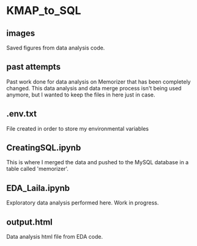 # KMAP_to_SQL

## images
Saved figures from data analysis code.

## past attempts
Past work done for data analysis on Memorizer that has been completely changed. This data analysis and data merge process isn't being used anymore, but I wanted to keep the files in here just in case.

## .env.txt
File created in order to store my environmental variables

## CreatingSQL.ipynb
This is where I merged the data and pushed to the MySQL database in a table called 'memorizer'.

## EDA_Laila.ipynb
Exploratory data analysis performed here. Work in progress.

## output.html
Data analysis html file from EDA code.